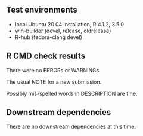 ## Test environments

- local Ubuntu 20.04 installation, R 4.1.2, 3.5.0
- win-builder (devel, release, oldrelease)
- R-hub (fedora-clang devel)

## R CMD check results

There were no ERRORs or WARNINGs.

The usual NOTE for a new submission.

Possibly mis-spelled words in DESCRIPTION are fine.

## Downstream dependencies

There are no downstream dependencies at this time.
